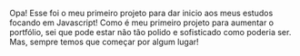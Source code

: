 Opa! Esse foi o meu primeiro projeto para dar inicio aos meus estudos focando em Javascript! Como é meu primeiro projeto para aumentar o portfólio, sei que pode estar não tão polido e sofisticado como poderia ser. Mas, sempre temos que começar por algum lugar!
